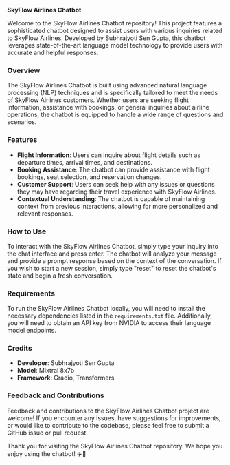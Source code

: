 **SkyFlow Airlines Chatbot**

Welcome to the SkyFlow Airlines Chatbot repository! This project features a sophisticated chatbot designed to assist users with various inquiries related to SkyFlow Airlines. Developed by Subhrajyoti Sen Gupta, this chatbot leverages state-of-the-art language model technology to provide users with accurate and helpful responses.

### Overview

The SkyFlow Airlines Chatbot is built using advanced natural language processing (NLP) techniques and is specifically tailored to meet the needs of SkyFlow Airlines customers. Whether users are seeking flight information, assistance with bookings, or general inquiries about airline operations, the chatbot is equipped to handle a wide range of questions and scenarios.

### Features

- **Flight Information**: Users can inquire about flight details such as departure times, arrival times, and destinations.
- **Booking Assistance**: The chatbot can provide assistance with flight bookings, seat selection, and reservation changes.
- **Customer Support**: Users can seek help with any issues or questions they may have regarding their travel experience with SkyFlow Airlines.
- **Contextual Understanding**: The chatbot is capable of maintaining context from previous interactions, allowing for more personalized and relevant responses.

### How to Use

To interact with the SkyFlow Airlines Chatbot, simply type your inquiry into the chat interface and press enter. The chatbot will analyze your message and provide a prompt response based on the context of the conversation. If you wish to start a new session, simply type "reset" to reset the chatbot's state and begin a fresh conversation.

### Requirements

To run the SkyFlow Airlines Chatbot locally, you will need to install the necessary dependencies listed in the `requirements.txt` file. Additionally, you will need to obtain an API key from NVIDIA to access their language model endpoints.

### Credits

- **Developer**: Subhrajyoti Sen Gupta
- **Model**: Mixtral 8x7b
- **Framework**: Gradio, Transformers

### Feedback and Contributions

Feedback and contributions to the SkyFlow Airlines Chatbot project are welcome! If you encounter any issues, have suggestions for improvements, or would like to contribute to the codebase, please feel free to submit a GitHub issue or pull request.

Thank you for visiting the SkyFlow Airlines Chatbot repository. We hope you enjoy using the chatbot! ✈️🤖
